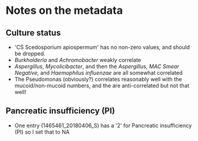 # Notes on the metadata

## Culture status

- 'CS Scedosporium apiospermum' has no non-zero values, and should be dropped.
- _Burkholderia_ and _Achromobacter_ weakly correlate
- _Aspergillus_, _Mycolicibacter_, and then the _Aspergillus_, _MAC Smear Negative_, and _Haemophilus influenzae_ are all somewhat correlated
- The Pseudomonas (obviously?) correlates reasonably well with the mucoid/non-mucoid numbers, and the are anti-correlated but not that well!

## Pancreatic insufficiency (PI)

- One entry (1465461_20180406_S) has a '2' for Pancreatic insufficiency (PI) so I set that to NA
